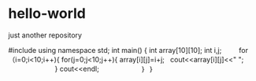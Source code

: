 # hello-world
just another repository

#include <iostream>
  using namespace std;
  int main()
  {
         int array[10][10];
         int i,j;
         for（i=0;i<10;i++){
                           for(j=0;j<10;j++){
                                             array[i][j]=i+j;
                                             cout<<array[i][j]<<" ";
                                      }
                            cout<<endl;
                      ｝
  ｝
